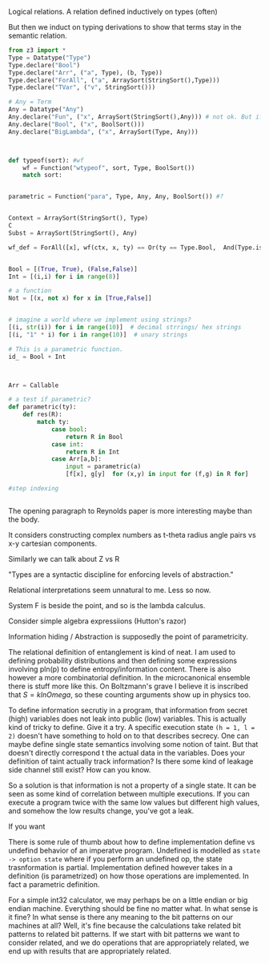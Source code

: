 
Logical relations. A relation defined inductively on types (often)

But then we induct on typing derivations to show that terms stay in the semantic relation.

```python
from z3 import *
Type = Datatype("Type")
Type.declare("Bool")
Type.declare("Arr", ("a", Type), (b, Type))
Type.declare("ForAll", ("a", ArraySort(StringSort(),Type)))
Type.declare("TVar", ("v", StringSort()))

# Any = Term
Any = Datatype("Any")
Any.declare("Fun", ("x", ArraySort(StringSort(),Any))) # not ok. But if I stick to wf, it is ok. hmm
Any.declare("Bool", ("x", BoolSort()))
Any.declare("BigLambda", ("x", ArraySort(Type, Any)))



def typeof(sort): #wf
    wf = Function("wtypeof", sort, Type, BoolSort())
    match sort:


parametric = Function("para", Type, Any, Any, BoolSort()) #?


Context = ArraySort(StringSort(), Type)
C
Subst = ArraySort(StringSort(), Any)

wf_def = ForAll([x], wf(ctx, x, ty) == Or(ty == Type.Bool,  And(Type.is_TVar(ty), ctx[Type.t(ty)) == Type.Bool))
```

```python

Bool = [(True, True), (False,False)]
Int = [(i,i) for i in range(8)]

# a function
Not = [(x, not x) for x in [True,False]]


# imagine a world where we implement using strings?
[(i, str(i)) for i in range(10)]  # decimal strrings/ hex strings
[(i, "1" * i) for i in range(10)]  # unary strings

# This is a parametric function. 
id_ = Bool + Int



Arr = Callable

# a test if parametric?
def parametric(ty):
    def res(R):
        match ty:
            case bool:
                return R in Bool
            case int:
                return R in Int
            case Arr[a,b]:
                input = parametric(a)
                [f[x], g[y]  for (x,y) in input for (f,g) in R for]

#step indexing



```

The opening paragraph to Reynolds paper is more interesting maybe than the body.

It considers constructing complex numbers as t-theta radius angle pairs vs x-y cartesian components.

Similarly we can talk about Z vs R

"Types are a syntactic discipline for enforcing levels of abstraction."

Relational interpretations seem unnatural to me. Less so now.

System F is beside the point, and so is the lambda calculus.

Consider simple algebra expressiions (Hutton's razor)

Information hiding / Abstraction is supposedly the point of parametricity.

The relational definition of entanglement is kind of neat. I am used to defining probability distributions and then defining some expressions involving pln(p) to define entropy/information content.
There is also however a more combinatorial definition. In the microcanonical ensemble there is stuff more like this. On Boltzmann's grave I believe it is inscribed that $S=k ln Omega$, so these counting arguments show up in physics too.

To define information secrutiy in a program, that information from secret (high) variables does not leak into public (low) variables. This is actually kind of tricky to define. Give it a try. A specific execution state `(h = 1, l = 2)` doesn't have something to hold on to that describes secrecy.
One can maybe define single state semantics involving some notion of taint. But that doesn't directly correspond t the actual data in the variables. Does your definition of taint actually track information? Is there some kind of leakage side channel still exist? How can you know.

So a solution is that information is not a property of a single state. It can be seen as some kind of correlation between multiple executions. If you can execute a program twice with the same low values but different high values, and somehow the low results change, you've got a leak.

If you want

There is some rule of thumb about how to define implementation define vs undefind behavior of an imperatve program. Undefined is modelled as `state -> option state` where if you perform an undefined op, the state trasnformation is partial. Implementation defined however takes in a definition (is parametrized) on how those operations are implemented. In fact a parametric definition.

For a simple int32 calculator, we may perhaps be on a little endian or big endian machine. Everything should be fine no matter what. In what sense is it fine? In what sense is there any meaning to the bit patterns on our machines at all?
Well, it's fine because the calculations take related bit patterns to related bit patterns. If we start with bit patterns we want to consider related, and we do operations that are appropriately related, we end up with results that are appropriately related.
